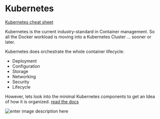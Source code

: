 

# Kubernetes
[Kubernetes cheat sheet](https://kubernetes.io/de/docs/reference/kubectl/cheatsheet/)

Kubernetes is the current industry-standard in Container management.
So all the Docker workload is moving into a Kubernetes Cluster ... sooner or later.

Kubernetes does orchestrate the whole container lifecycle:
- Deployment
- Configuration
- Storage
- Networking
- Security
- Lifecycle

However, lets look into the minimal Kubernetes components to get an Idea of how it is organized.
[read the docs](https://kubernetes.io/docs/concepts/overview/components/)

![enter image description here](https://raw.githubusercontent.com/joe-speedboat/workshop.docker/main/images/components-of-kubernetes.svg)
<!--stackedit_data:
eyJoaXN0b3J5IjpbMTk3NTU0Nzc1OSwxMzQ0MTYyNjU2XX0=
-->
